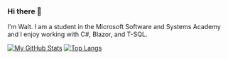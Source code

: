 ### Hi there 👋

I'm Walt. I am a student in the Microsoft Software and Systems Academy and I enjoy working with C#, Blazor, and T-SQL.

[![My GitHub Stats](https://github-readme-stats.vercel.app/api/?username=waltbeaman&count_private=true&theme=tokyonight&showicons=true)]()
[![Top Langs](https://github-readme-stats.vercel.app/api/top-langs/?username=waltbeaman&layout=compact)](https://github.com/waltbeaman/github-readme-stats)
